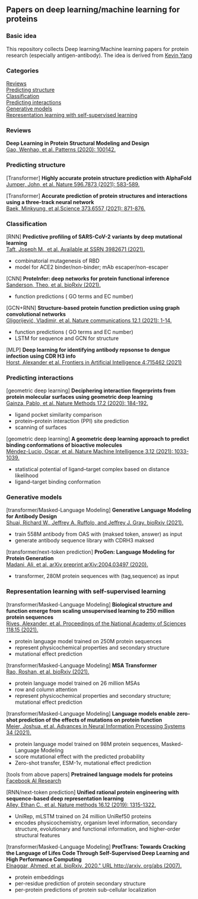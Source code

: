 ## Papers on deep learning/machine learning for proteins

### Basic idea

This repository collects Deep learning/Machine learning papers for protein research (especially antigen-antibody). The idea is derived from [Kevin Yang](https://github.com/yangkky/Machine-learning-for-proteins)

### Categories

[Reviews](#reviews)   
[Predicting structure](#predicting-structure)   
[Classification](#classification-and-annotation)    
[Predicting interactions](#predicting-interactions)   
[Generative models](#generative-models)   
[Representation learning with self-supervised learning](#representation-learning-with-self-supervised-learning)    

### Reviews

**Deep Learning in Protein Structural Modeling and Design**     
[Gao, Wenhao, et al. Patterns (2020): 100142.](https://doi.org/10.1016/j.patter.2020.100142)

### Predicting structure
[Transformer]
**Highly accurate protein structure prediction with AlphaFold**   
[Jumper, John, et al. Nature 596.7873 (2021): 583-589.](https://doi.org/10.1038/s41586-021-03819-2)

[Transformer]
**Accurate prediction of protein structures and interactions using a three-track neural network**   
[Baek, Minkyung, et al.Science 373.6557 (2021): 871-876.](https://doi.org/10.1126/science.abj8754)

### Classification
[RNN]
**Predictive profiling of SARS-CoV-2 variants by deep mutational learning**   
[Taft, Joseph M., et al. Available at SSRN 3982671 (2021).](https://doi.org/10.1101/2021.12.07.471580)   
- combinatorial mutagenesis of RBD
- model for ACE2 binder/non-binder; mAb escaper/non-escaper

[CNN]
**ProteInfer: deep networks for protein functional inference**   
[Sanderson, Theo, et al. bioRxiv (2021).](https://doi.org/10.1101/2021.09.20.461077)   
- function predictions ( GO terms and EC number)

[GCN+RNN]
**Structure-based protein function prediction using graph convolutional networks**   
[Gligorijević, Vladimir, et al. Nature communications 12.1 (2021): 1-14.](https://doi.org/10.1038/s41467-021-23303-9)   
- function predictions ( GO terms and EC number)
- LSTM for sequence and GCN for structure

[MLP]
**Deep learning for identifying antibody repsonse to dengue infection using CDR H3 info**   
[Horst, Alexander et al. Frontiers in Artificial Intelligence 4:715462 (2021)](https://doi.org/10.3389/frai.2021.715462)

### Predicting interactions
[geometric deep learning]
**Deciphering interaction fingerprints from protein molecular surfaces using geometric deep learning**   
[Gainza, Pablo, et al. Nature Methods 17.2 (2020): 184-192.](https://doi.org/10.1038/s41592-019-0666-6)   
- ligand pocket similarity comparison
- protein–protein interaction (PPI) site prediction
- scanning of surfaces

[geometric deep learning]
**A geometric deep learning approach to predict binding conformations of bioactive molecules**   
[Méndez-Lucio, Oscar, et al. Nature Machine Intelligence 3.12 (2021): 1033-1039.](https://doi.org/10.1038/s42256-021-00409-9)   
- statistical potential of ligand–target complex based on distance likelihood
- ligand–target binding conformation

### Generative models
[transformer/Masked-Language Modeling]
**Generative Language Modeling for Antibody Design**   
[Shuai, Richard W., Jeffrey A. Ruffolo, and Jeffrey J. Gray. bioRxiv (2021).](https://doi.org/10.1101/2021.12.13.472419)   
- train 558M antibody from OAS with (maksed token, answer) as input
- generate antibody sequence library with CDRH3 maksed

[transformer/next-token prediction]
**ProGen: Language Modeling for Protein Generation**   
[Madani, Ali, et al. arXiv preprint arXiv:2004.03497 (2020).](https://arxiv.org/abs/2004.03497)
- transformer, 280M protein sequences with (tag,sequence) as input

### Representation learning with self-supervised learning
[transformer/Masked-Language Modeling]
**Biological structure and function emerge from scaling unsupervised learning to 250 million protein sequences**   
[Rives, Alexander, et al. Proceedings of the National Academy of Sciences 118.15 (2021).](https://doi.org/10.1073/pnas.2016239118)
- protein language model trained on 250M protein sequences
- represent physicochemical properties and secondary structure
- mutational effect prediction

[transformer/Masked-Language Modeling]
**MSA Transformer**   
[Rao, Roshan, et al. bioRxiv (2021).](https://doi.org/10.1101/2021.02.12.430858)
- protein language model trained on 26 million MSAs
- row and column attention
- represent physicochemical properties and secondary structure; mutational effect prediction

[transformer/Masked-Language Modeling]
**Language models enable zero-shot prediction of the effects of mutations on protein function**   
[Meier, Joshua, et al. Advances in Neural Information Processing Systems 34 (2021).](https://doi.org/10.1101/2021.07.09.450648)
- protein language model trained on 98M protein sequences, Masked-Language Modeling
- score mutational effect with the predicted probability
- Zero-shot transfer, ESM-1v, mutational effect prediction

[tools from above papers]
**Pretrained language models for proteins**
[Facebook AI Research](https://github.com/facebookresearch/esm)

[RNN/next-token prediction]
**Unified rational protein engineering with sequence-based deep representation learning**   
[Alley, Ethan C., et al. Nature methods 16.12 (2019): 1315-1322.](https://doi.org/10.1038/s41592-019-0598-1)
- UniRep, mLSTM trained on 24 million UniRef50 proteins
- encodes physicochemistry, organism level information, secondary structure, evolutionary and functional information, and higher-order structural features

[transformer/Masked-Language Modeling]
**ProtTrans: Towards Cracking the Language of Lifes Code Through Self-Supervised Deep Learning and High Performance Computing**   
[Elnaggar, Ahmed, et al. bioRxiv. 2020." URL http://arxiv. org/abs (2007).](https://github.com/agemagician/ProtTrans)
- protein embeddings
- per-residue prediction of protein secondary structure
- per-protein predictions of protein sub-cellular localization

